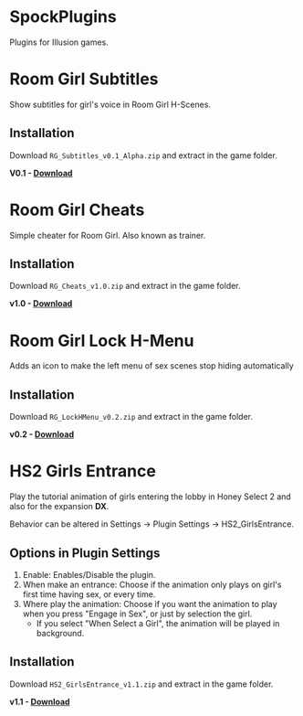 # SpockPlugins
Plugins for Illusion games.

# Room Girl Subtitles
Show subtitles for girl's voice in Room Girl H-Scenes.

  ## Installation
  Download `RG_Subtitles_v0.1_Alpha.zip` and extract in the game folder.
  
  **V0.1 - [Download](https://github.com/SpockBauru/SpockPlugins_Illusion/releases/tag/r7)**


# Room Girl Cheats
Simple cheater for Room Girl. Also known as trainer.

  ## Installation
  Download `RG_Cheats_v1.0.zip` and extract in the game folder.
  
  **v1.0 - [Download](https://github.com/SpockBauru/SpockPlugins/releases/tag/r6)**
  
# Room Girl Lock H-Menu
Adds an icon to make the left menu of sex scenes stop hiding automatically

  ## Installation
  Download `RG_LockHMenu_v0.2.zip` and extract in the game folder.
  
  **v0.2 - [Download](https://github.com/SpockBauru/SpockPlugins/releases/tag/r5)**

# HS2 Girls Entrance
Play the tutorial animation of girls entering the lobby in Honey Select 2 and also for the expansion **DX**.

Behavior can be altered in Settings -> Plugin Settings -> HS2_GirlsEntrance.

  ## Options in Plugin Settings
  1) Enable: Enables/Disable the plugin.
  2) When make an entrance: Choose if the animation only plays on girl's first time having sex, or every time.
  3) Where play the animation: Choose if you want the animation to play when you press "Engage in Sex", or just by selection the girl.
     * If you select "When Select a Girl", the animation will be played in background.
       
  ## Installation
  Download `HS2_GirlsEntrance_v1.1.zip` and extract in the game folder.
  
  **v1.1 - [Download](https://github.com/SpockBauru/SpockPlugins/releases/tag/r2)**
